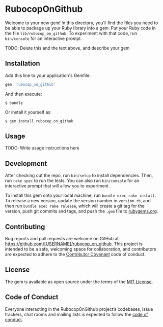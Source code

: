 # RubocopOnGithub

Welcome to your new gem! In this directory, you'll find the files you need to be able to package up your Ruby library into a gem. Put your Ruby code in the file `lib/rubocop_on_github`. To experiment with that code, run `bin/console` for an interactive prompt.

TODO: Delete this and the text above, and describe your gem

## Installation

Add this line to your application's Gemfile:

```ruby
gem 'rubocop_on_github'
```

And then execute:

    $ bundle

Or install it yourself as:

    $ gem install rubocop_on_github

## Usage

TODO: Write usage instructions here

## Development

After checking out the repo, run `bin/setup` to install dependencies. Then, run `rake spec` to run the tests. You can also run `bin/console` for an interactive prompt that will allow you to experiment.

To install this gem onto your local machine, run `bundle exec rake install`. To release a new version, update the version number in `version.rb`, and then run `bundle exec rake release`, which will create a git tag for the version, push git commits and tags, and push the `.gem` file to [rubygems.org](https://rubygems.org).

## Contributing

Bug reports and pull requests are welcome on GitHub at https://github.com/[USERNAME]/rubocop_on_github. This project is intended to be a safe, welcoming space for collaboration, and contributors are expected to adhere to the [Contributor Covenant](http://contributor-covenant.org) code of conduct.

## License

The gem is available as open source under the terms of the [MIT License](https://opensource.org/licenses/MIT).

## Code of Conduct

Everyone interacting in the RubocopOnGithub project’s codebases, issue trackers, chat rooms and mailing lists is expected to follow the [code of conduct](https://github.com/[USERNAME]/rubocop_on_github/blob/master/CODE_OF_CONDUCT.md).
